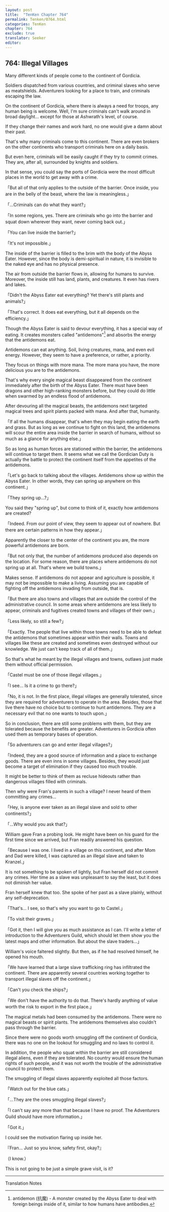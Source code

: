 ```yaml
---
layout: post
title:  "TenKen Chapter 764"
permalink: Tenken/0764.html
categories: TenKen
chapter: 764
exclude: true
translator: Seeker
editor: 
---
```

<h2>764: Illegal Villages</h2>

Many different kinds of people come to the continent of Gordicia.

Soldiers dispatched from various countries, and criminal slaves who serve as meatshields. Adventurers looking for a place to train, and criminals escaping the law.

On the continent of Gordicia, where there is always a need for troops, any human being is welcome. Well, I'm sure criminals can't walk around in broad daylight... except for those at Ashwrath's level, of course.

If they change their names and work hard, no one would give a damn about their past.

That's why many criminals come to this continent. There are even brokers on the other continents who transport criminals here on a daily basis.

But even here, criminals will be easily caught if they try to commit crimes. They are, after all, surrounded by knights and soldiers.

In that sense, you could say the ports of Gordicia were the most difficult places in the world to get away with a crime.

「But all of that only applies to the outside of the barrier. Once inside, you are in the belly of the beast, where the law is meaningless.」

「...Criminals can do what they want?」

「In some regions, yes. There are criminals who go into the barrier and squat down wherever they want, never coming back out.」

「You can live inside the barrier?」

「It's not impossible.」

The inside of the barrier is filled to the brim with the body of the Abyss Eater. However, since the body is demi-spiritual in nature, it is invisible to the naked eye and has no physical presence.

The air from outside the barrier flows in, allowing for humans to survive. Moreover, the inside still has land, plants, and creatures. It even has rivers and lakes.

「Didn't the Abyss Eater eat everything? Yet there's still plants and animals?」

「That's correct. It does eat everything, but it all depends on the efficiency.」

Though the Abyss Eater is said to devour everything, it has a special way of eating. It creates monsters called "antidemons"[^1] and absorbs the energy that the antidemons eat.

Antidemons can eat anything. Soil, living creatures, mana, and even evil energy. However, they seem to have a preference, or rather, a priority.

They focus on things with more mana. The more mana you have, the more delicious you are to the antidemons.

That's why every single magical beast disappeared from the continent immediately after the birth of the Abyss Eater. There must have been dragons and other high-ranking monsters before, but they could do little when swarmed by an endless flood of antidemons.

After devouring all the magical beasts, the antidemons next targeted magical trees and spirit plants packed with mana. And after that, humanity.

「If all the humans disappear, that's when they may begin eating the earth and grass. But as long as we continue to fight on this land, the antidemons will scour the entire area inside the barrier in search of humans, without so much as a glance for anything else.」

So as long as human forces are stationed within the barrier, the antidemons will continue to target them. It seems what we call the Gordician Duty is actually the battle to protect the continent itself from the appetites of the antidemons.

「Let's go back to talking about the villages. Antidemons show up within the Abyss Eater. In other words, they can spring up anywhere on this continent.」

「They spring up...?」

You said they "spring up", but come to think of it, exactly how antidemons are created?

「Indeed. From our point of view, they seem to appear out of nowhere. But there are certain patterns in how they appear.」

Apparently the closer to the center of the continent you are, the more powerful antidemons are born.

「But not only that, the number of antidemons produced also depends on the location. For some reason, there are places where antidemons do not spring up at all. That's where we build towns.」

Makes sense. If antidemons do not appear and agriculture is possible, it may not be impossible to make a living. Assuming you are capable of fighting off the antidemons invading from outside, that is.

「But there are also towns and villages that are outside the control of the administrative council. In some areas where antidemons are less likely to appear, criminals and fugitives created towns and villages of their own.」

「Less likely, so still a few?」

「Exactly. The people that live within those towns need to be able to defeat the antidemons that sometimes appear within their walls. Towns and villages like these are created and sometimes even destroyed without our knowledge. We just can't keep track of all of them.」

So that's what he meant by the illegal villages and towns, outlaws just made them without official permission.

「Castel must be one of those illegal villages.」

「I see... Is it a crime to go there?」

「No, it is not. In the first place, illegal villages are generally tolerated, since they are required for adventurers to operate in the area. Besides, those that live there have no choice but to continue to hunt antidemons. They are a necessary evil that no one wants to touch upon.」

So in conclusion, there are still some problems with them, but they are tolerated because the benefits are greater. Adventurers in Gordicia often used them as temporary bases of operation.

「So adventurers can go and enter illegal villages?」

「Indeed, they are a good source of information and a place to exchange goods. There are even inns in some villages. Besides, they would just become a target of elimination if they caused too much trouble.

It might be better to think of them as recluse hideouts rather than dangerous villages filled with criminals.

Then why were Fran's parents in such a village? I never heard of them committing any crimes...

「Hey, is anyone ever taken as an illegal slave and sold to other continents?」

「...Why would you ask that?」

William gave Fran a probing look. He might have been on his guard for the first time since we arrived, but Fran readily answered his question.

「Because I was one. I lived in a village on this continent, and after Mom and Dad were killed, I was captured as an illegal slave and taken to Kranzel.」

It is not something to be spoken of lightly, but Fran herself did not commit any crimes. Her time as a slave was unpleasant to say the least, but it does not diminish her value.

Fran herself knew that too. She spoke of her past as a slave plainly, without any self-deprecation.

「That's... I see, so that's why you want to go to Castel.」

「To visit their graves.」

「Got it, then I will give you as much assistance as I can. I'll write a letter of introduction to the Adventurers Guild, which should let them show you the latest maps and other information. But about the slave traders...」

William's voice faltered slightly. But then, as if he had resolved himself, he opened his mouth.

「We have learned that a large slave trafficking ring has infiltrated the continent. There are apparently several countries working together to transport illegal slaves off the continent.」

「Can't you check the ships?」

「We don't have the authority to do that. There's hardly anything of value worth the risk to export in the first place.」

The magical metals had been consumed by the antidemons. There were no magical beasts or spirit plants. The antidemons themselves also couldn't pass through the barrier.

Since there were no goods worth smuggling off the continent of Gordicia, there was no one on the lookout for smuggling and no laws to control it.

In addition, the people who squat within the barrier are still considered illegal aliens, even if they are tolerated. No country would ensure the human rights of such people, and it was not worth the trouble of the administrative council to protect them.

The smuggling of illegal slaves apparently exploited all those factors.

「Watch out for the blue cats.」

「...They are the ones smuggling illegal slaves?」

「I can't say any more than that because I have no proof. The Adventurers Guild should have more information.」

「Got it.」

I could see the motivation flaring up inside her.

『Fran... Just so you know, safety first, okay?』

（I know.）

This is not going to be just a simple grave visit, is it?

---

Translation Notes

[^1]: antidemon (抗魔) - A monster created by the Abyss Eater to deal with foreign beings inside of it, similar to how humans have antibodies.
